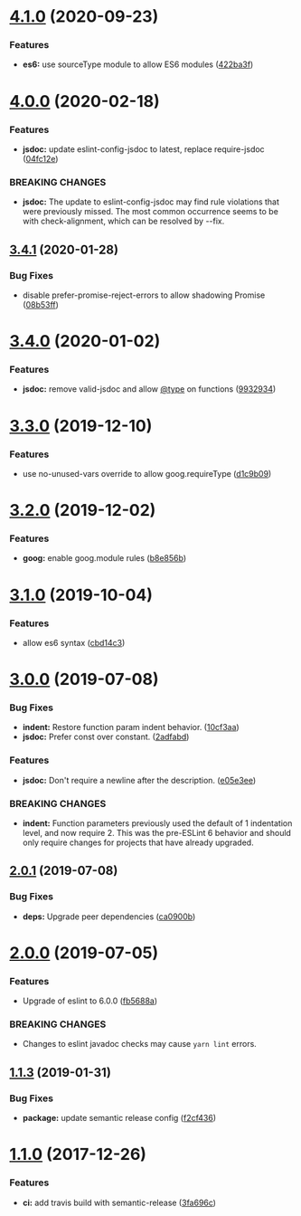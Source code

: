 # [4.1.0](https://github.com/ngageoint/eslint-config-opensphere/compare/v4.0.0...v4.1.0) (2020-09-23)


### Features

* **es6:** use sourceType module to allow ES6 modules ([422ba3f](https://github.com/ngageoint/eslint-config-opensphere/commit/422ba3f5a526121808bbe9e1a44d55b0721af508))

# [4.0.0](https://github.com/ngageoint/eslint-config-opensphere/compare/v3.4.1...v4.0.0) (2020-02-18)


### Features

* **jsdoc:** update eslint-config-jsdoc to latest, replace require-jsdoc ([04fc12e](https://github.com/ngageoint/eslint-config-opensphere/commit/04fc12e0bc061199d42c5d2a5573fd25401df9d3))


### BREAKING CHANGES

* **jsdoc:** The update to eslint-config-jsdoc may find rule violations
that were previously missed. The most common occurrence seems to be with
check-alignment, which can be resolved by --fix.

## [3.4.1](https://github.com/ngageoint/eslint-config-opensphere/compare/v3.4.0...v3.4.1) (2020-01-28)


### Bug Fixes

* disable prefer-promise-reject-errors to allow shadowing Promise ([08b53ff](https://github.com/ngageoint/eslint-config-opensphere/commit/08b53ff289d3efe09fae7e90c051235b9ff05539))

# [3.4.0](https://github.com/ngageoint/eslint-config-opensphere/compare/v3.3.0...v3.4.0) (2020-01-02)


### Features

* **jsdoc:** remove valid-jsdoc and allow [@type](https://github.com/type) on functions ([9932934](https://github.com/ngageoint/eslint-config-opensphere/commit/9932934ee85ceb4fe42f6eaa596d4cb436384789))

# [3.3.0](https://github.com/ngageoint/eslint-config-opensphere/compare/v3.2.0...v3.3.0) (2019-12-10)


### Features

* use no-unused-vars override to allow goog.requireType ([d1c9b09](https://github.com/ngageoint/eslint-config-opensphere/commit/d1c9b09af7f3d46d2be21508e4f45cf16007acd8))

# [3.2.0](https://github.com/ngageoint/eslint-config-opensphere/compare/v3.1.0...v3.2.0) (2019-12-02)


### Features

* **goog:** enable goog.module rules ([b8e856b](https://github.com/ngageoint/eslint-config-opensphere/commit/b8e856bfbd3b9df0f3d19fb19f9d9ffead9e465d))

# [3.1.0](https://github.com/ngageoint/eslint-config-opensphere/compare/v3.0.0...v3.1.0) (2019-10-04)


### Features

* allow es6 syntax ([cbd14c3](https://github.com/ngageoint/eslint-config-opensphere/commit/cbd14c3))

# [3.0.0](https://github.com/ngageoint/eslint-config-opensphere/compare/v2.0.1...v3.0.0) (2019-07-08)


### Bug Fixes

* **indent:** Restore function param indent behavior. ([10cf3aa](https://github.com/ngageoint/eslint-config-opensphere/commit/10cf3aa))
* **jsdoc:** Prefer const over constant. ([2adfabd](https://github.com/ngageoint/eslint-config-opensphere/commit/2adfabd))


### Features

* **jsdoc:** Don't require a newline after the description. ([e05e3ee](https://github.com/ngageoint/eslint-config-opensphere/commit/e05e3ee))


### BREAKING CHANGES

* **indent:** Function parameters previously used the default of 1 indentation level, and now require 2. This was the pre-ESLint 6 behavior and should only require changes for projects that have already upgraded.

## [2.0.1](https://github.com/ngageoint/eslint-config-opensphere/compare/v2.0.0...v2.0.1) (2019-07-08)


### Bug Fixes

* **deps:** Upgrade peer dependencies ([ca0900b](https://github.com/ngageoint/eslint-config-opensphere/commit/ca0900b))

# [2.0.0](https://github.com/ngageoint/eslint-config-opensphere/compare/v1.1.3...v2.0.0) (2019-07-05)


### Features

* Upgrade of eslint to 6.0.0 ([fb5688a](https://github.com/ngageoint/eslint-config-opensphere/commit/fb5688a))


### BREAKING CHANGES

* Changes to eslint javadoc checks may cause `yarn lint` errors.

## [1.1.3](https://github.com/ngageoint/eslint-config-opensphere/compare/v1.1.2...v1.1.3) (2019-01-31)


### Bug Fixes

* **package:** update semantic release config ([f2cf436](https://github.com/ngageoint/eslint-config-opensphere/commit/f2cf436))

<a name="1.1.0"></a>
# [1.1.0](https://github.com/ngageoint/eslint-config-opensphere/compare/v1.0.1...v1.1.0) (2017-12-26)


### Features

* **ci:** add travis build with semantic-release ([3fa696c](https://github.com/ngageoint/eslint-config-opensphere/commit/3fa696c))
